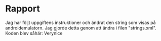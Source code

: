 
# Rapport

Jag har följt uppgiftens instruktioner och ändrat den string som visas på androidemulatorn. 
Jag gjorde detta genom att ändra i filen "strings.xml". 
Koden blev såhär: <string name="app_name">Verynice</string>
